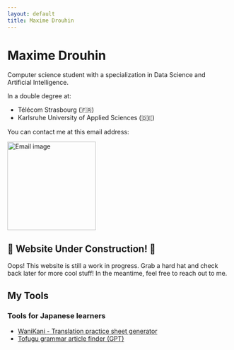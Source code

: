 ```yaml
---
layout: default
title: Maxime Drouhin
---
```


# Maxime Drouhin

Computer science student with a specialization in Data Science and Artificial Intelligence.

In a double degree at:
- Télécom Strasbourg (🇫🇷)
- Karlsruhe University of Applied Sciences (🇩🇪)

You can contact me at this email address:

<img alt="Email image" src="https://github.com/user-attachments/assets/476d999b-7edf-4082-acfc-1561e996ea54" style="width: 200px">

<div class="construction">
    <h2>🚧 Website Under Construction! 🚧</h2>
    <p>Oops! This website is still a work in progress. Grab a hard hat and check back later for more cool stuff! In the meantime, feel free to reach out to me.</p>
</div>

## My Tools

### Tools for Japanese learners
- [WaniKani - Translation practice sheet generator](/wanikani-translation-practice-sheet-generator/)
- [Tofugu grammar article finder (GPT)](/tofugu-grammar-article-finder-gpt/)
